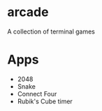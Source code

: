 # arcade

A collection of terminal games

# Apps

* 2048
* Snake
* Connect Four
* Rubik's Cube timer